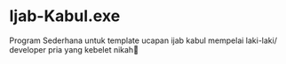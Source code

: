 # Ijab-Kabul.exe
Program Sederhana untuk template ucapan ijab kabul mempelai laki-laki/ developer pria yang kebelet nikah🗿
